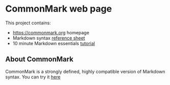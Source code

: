 # CommonMark web page

This project contains:
- https://commonmark.org homepage
- Markdown syntax [reference sheet](https://commonmark.org/help/)
- 10 minute Markdown essentials [tutorial](https://commonmark.org/help/tutorial/)

## About CommonMark

CommonMark is a strongly defined, highly compatible version of Markdown syntax. You can try it [here](https://spec.commonmark.org/dingus/)